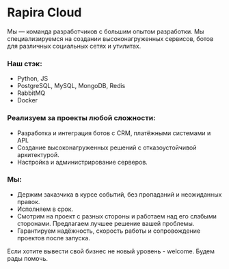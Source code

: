 # Rapira Cloud

Мы — команда разработчиков с большим опытом разработки. Мы специализируемся на создании высоконагруженных сервисов, ботов для различных социальных сетях и утилитах.

### Наш стэк:
- Python, JS
- PostgreSQL, MySQL, MongoDB, Redis
- RabbitMQ
- Docker

### Реализуем за проекты любой сложности:
- Разработка и интеграция ботов с CRM, платёжными системами и API.
- Создание высоконагруженных решений с отказоустойчивой архитектурой.
- Настройка и администрирование серверов.

### Мы:
- Держим заказчика в курсе событий, без пропаданий и неожиданных правок.
- Исполняем в срок.
- Смотрим на проект с разных стороны и работаем над его слабыми сторонами. Предлагаем лучшее решение вашей проблемы.
- Гарантируем надёжность, скорость работы и сопровождение проектов после запуска.

Если хотите вывести свой бизнес не новый уровень - welcome. Будем рады помочь.
